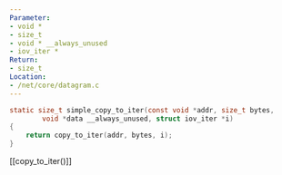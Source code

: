 ```yaml
---
Parameter:
- void *
- size_t
- void * __always_unused
- iov_iter *
Return:
- size_t
Location:
- /net/core/datagram.c
---
```


```c
static size_t simple_copy_to_iter(const void *addr, size_t bytes,
		void *data __always_unused, struct iov_iter *i)
{
	return copy_to_iter(addr, bytes, i);
}
```
[[copy_to_iter()]]

